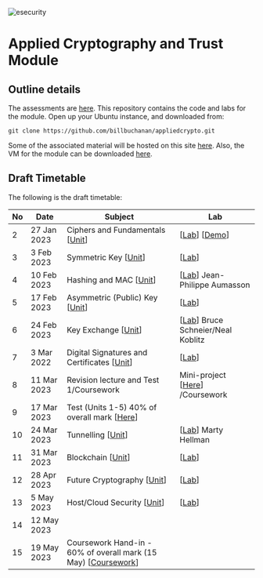 ![esecurity](https://raw.githubusercontent.com/billbuchanan/appliedcrypto/main/z_associated/esecurity_graphics.png)

# Applied Cryptography and Trust Module 

## Outline details
The assessments are [here](https://github.com/billbuchanan/appliedcrypto/tree/main/z_assessments). This repository contains the code and labs for the module. Open up your Ubuntu instance, and downloaded from:
```
git clone https://github.com/billbuchanan/appliedcrypto.git
```

Some of the associated material will be hosted on this site [here](https://asecuritysite.com/csn11131). Also, the VM for the module can be downloaded [here](https://1drv.ms/u/s!AtLuQYeqHsJljfBbjVakRcSGIsQ3GA?e=DgvMbM).


## Draft Timetable
The following is the draft timetable:

| No | Date         | Subject                                            | Lab                            |
|----|--------------|----------------------------------------------------|--------------------------------|
| 2  | 27 Jan 2023  | Ciphers and Fundamentals [[Unit](https://github.com/billbuchanan/appliedcrypto/tree/main/unit01_cipher_fundamentals)]                      | [[Lab](https://github.com/billbuchanan/appliedcrypto/tree/main/unit01_cipher_fundamentals/lab)] [[Demo](https://www.youtube.com/watch?v=v6H7lHblKes)]         |
| 3  | 3 Feb 2023   | Symmetric Key [[Unit](https://github.com/billbuchanan/appliedcrypto/tree/main/unit02_symmetric)]                                 | [[Lab](https://github.com/billbuchanan/appliedcrypto/tree/main/unit02_symmetric/lab)]         |
| 4  | 10 Feb 2023  | Hashing and MAC [[Unit](https://github.com/billbuchanan/appliedcrypto/tree/main/unit03_hashing)]                               | [[Lab](https://github.com/billbuchanan/appliedcrypto/tree/main/unit03_hashing/lab)]    Jean-Philippe Aumasson                |
| 5  | 17 Feb 2023  | Asymmetric (Public) Key [[Unit](https://github.com/billbuchanan/appliedcrypto/tree/main/unit04_public_key)]                       | [[Lab](https://github.com/billbuchanan/appliedcrypto/tree/main/unit04_public_key/lab)]                     |
| 6  | 24 Feb 2023  | Key Exchange   [[Unit](https://github.com/billbuchanan/appliedcrypto/tree/main/unit05_key_exchange)]                                | [[Lab](https://github.com/billbuchanan/appliedcrypto/tree/main/unit05_key_exchange/lab)]   Bruce Schneier/Neal Koblitz              |
| 7  | 3 Mar 2022   | Digital Signatures and Certificates   [[Unit](https://github.com/billbuchanan/appliedcrypto/tree/main/unit06_trust_dig_cert)]              | [[Lab](https://github.com/billbuchanan/appliedcrypto/tree/main/unit06_trust_dig_cert/lab)]                 |
| 8  | 11 Mar 2023  | Revision lecture and Test 1/Coursework   | Mini-project [[Here](https://github.com/billbuchanan/appliedcrypto/tree/main/unit06a_mini_project)] /Coursework |
| 9  | 17 Mar 2023  | Test (Units 1-5) 40% of overall mark [[Here](https://github.com/billbuchanan/appliedcrypto/tree/main/z_assessments/test01)] |                                |
| 10 | 24 Mar 2023  | Tunnelling     [[Unit](https://github.com/billbuchanan/appliedcrypto/tree/main/unit07_tunnelling)]                                | [[Lab](https://github.com/billbuchanan/appliedcrypto/tree/main/unit07_tunnelling/lab)]      Marty Hellman                 |
| 11 | 31 Mar 2023   | Blockchain   [[Unit](https://github.com/billbuchanan/appliedcrypto/tree/main/unit08_blockchain)]                                             | [[Lab](https://github.com/billbuchanan/appliedcrypto/tree/main/unit08_blockchain/lab)]      |
| 12 | 28 Apr 2023   | Future Cryptography  [[Unit](https://github.com/billbuchanan/appliedcrypto/tree/main/unit09_future)]                                  | [[Lab](https://github.com/billbuchanan/appliedcrypto/tree/main/unit09_future/lab)]                            |
| 13 | 5 May 2023  | Host/Cloud Security    [[Unit](https://github.com/billbuchanan/appliedcrypto/tree/main/unit10_services)]                      |    [[Lab](https://github.com/billbuchanan/appliedcrypto/tree/main/unit10_services/lab)]                          | 
| 14 | 12 May 2023   |                                                    |                             |
| 15 | 19 May 2023  | Coursework Hand-in - 60% of overall mark (15 May) [[Coursework](https://github.com/billbuchanan/appliedcrypto/tree/main/z_assessments/coursework)]    |                             |









